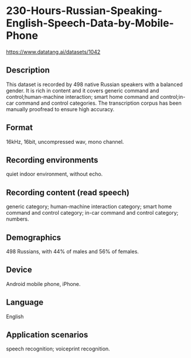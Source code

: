 # 230-Hours-Russian-Speaking-English-Speech-Data-by-Mobile-Phone
https://www.datatang.ai/datasets/1042

## Description
This dataset is recorded by 498 native Russian speakers with a balanced gender. It is rich in content and it covers generic command and control;human-machine interaction; smart home command and control;in-car command and control categories. The transcription corpus has been manually proofread to ensure high accuracy.

## Format
16kHz, 16bit, uncompressed wav, mono channel.

## Recording environments
quiet indoor environment, without echo.

## Recording content (read speech)
generic category; human-machine interaction category; smart home command and control category; in-car command and control category; numbers.

## Demographics
498 Russians, with 44% of males and 56% of females.

## Device
Android mobile phone, iPhone.

## Language
English

## Application scenarios
speech recognition; voiceprint recognition.
